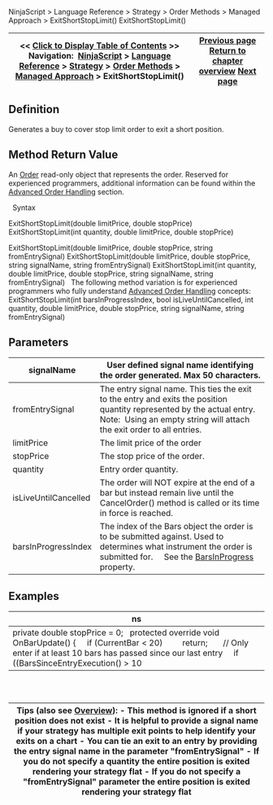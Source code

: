 ﻿
NinjaScript > Language Reference > Strategy > Order Methods > Managed Approach > ExitShortStopLimit()
ExitShortStopLimit()

| << [Click to Display Table of Contents](exitshortstoplimit.md) >> **Navigation:**     [NinjaScript](ninjascript-1.md) > [Language Reference](language_reference_wip-1.md) > [Strategy](strategy-1.md) > [Order Methods](order_methods-1.md) > [Managed Approach](managed_approach-1.md) > ExitShortStopLimit() | [Previous page](exitshortmit-1.md) [Return to chapter overview](managed_approach-1.md) [Next page](exitshortstopmarket-1.md) |
| --- | --- |

## Definition
Generates a buy to cover stop limit order to exit a short position.
 
## Method Return Value
An [Order](order-1.md) read-only object that represents the order. Reserved for experienced programmers, additional information can be found within the [Advanced Order Handling](advanced_order_handling-1.md) section.   

 
Syntax  

ExitShortStopLimit(double limitPrice, double stopPrice)
ExitShortStopLimit(int quantity, double limitPrice, double stopPrice)   

ExitShortStopLimit(double limitPrice, double stopPrice, string fromEntrySignal)
ExitShortStopLimit(double limitPrice, double stopPrice, string signalName, string fromEntrySignal)
ExitShortStopLimit(int quantity, double limitPrice, double stopPrice, string signalName, string fromEntrySignal)
 
The following method variation is for experienced programmers who fully understand [Advanced Order Handling](advanced_order_handling-1.md) concepts:
 
ExitShortStopLimit(int barsInProgressIndex, bool isLiveUntilCancelled, int quantity, double limitPrice, double stopPrice, string signalName, string fromEntrySignal)
## 
## Parameters
| signalName | User defined signal name identifying the order generated. Max 50 characters. |
| --- | --- |
| fromEntrySignal | The entry signal name. This ties the exit to the entry and exits the position quantity represented by the actual entry.    Note:  Using an empty string will attach the exit order to all entries. |
| limitPrice | The limit price of the order |
| stopPrice | The stop price of the order. |
| quantity | Entry order quantity. |
| isLiveUntilCancelled | The order will NOT expire at the end of a bar but instead remain live until the CancelOrder() method is called or its time in force is reached. |
| barsInProgressIndex | The index of the Bars object the order is to be submitted against. Used to determines what instrument the order is submitted for.      See the [BarsInProgress](barsinprogress-1.md) property. |

## 
## 
## Examples
| ns |
| --- |
| private double stopPrice = 0;   protected override void OnBarUpdate() {      if (CurrentBar < 20)          return;        // Only enter if at least 10 bars has passed since our last entry      if ((BarsSinceEntryExecution() > 10 || BarsSinceEntryExecution() == -1) && CrossBelow(SMA(10), SMA(20), 1))      {          EnterShort("SMA Cross Entry");          stopPrice = Low[0] + 5 * TickSize;      }        // Exits position      ExitShortStopLimit(stopPrice + (10 * TickSize), stopPrice); } |

 
## 
| Tips (also see [Overview](managed_approach-1.md)): - This method is ignored if a short position does not exist - It is helpful to provide a signal name if your strategy has multiple exit points to help identify your exits on a chart - You can tie an exit to an entry by providing the entry signal name in the parameter "fromEntrySignal" - If you do not specify a quantity the entire position is exited rendering your strategy flat - If you do not specify a "fromEntrySignal" parameter the entire position is exited rendering your strategy flat |
| --- |

